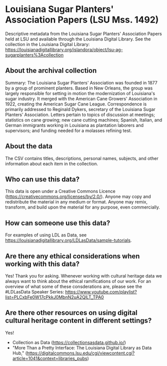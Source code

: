 # Louisiana Sugar Planters' Association Papers (LSU Mss. 1492)
Descriptive metadata from the Louisiana Sugar Planters' Association Papers held at LSU and available through the Louisiana Digital Library. See the collection in the Louisiana Digital Library: https://louisianadigitallibrary.org/islandora/object/lsu-ag-sugarplanters%3Acollection

## About the archival collection
Summary: The Louisiana Sugar Planters' Association was founded in 1877 by a group of prominent planters. Based in New Orleans, the group was largely responsible for setting in motion the modernization of Louisiana's sugar industry. It merged with the American Cane Growers' Association in 1922, creating the American Sugar Cane League. Correspondence is primarily addressed to Reginald Dykers, secretary of the Louisiana Sugar Planters’ Association. Letters pertain to topics of discussion at meetings; statistics on cane growing; new cane cutting machines; Spanish, Italian, and German immigrants working in Louisiana as plantation laborers and supervisors; and funding needed for a molasses refining test.

## About the data 
The CSV contains titles, descriptions, personal names, subjects, and other information about each item in the collection. 

## Who can use this data? 
This data is open under a Creative Commons Licence (https://creativecommons.org/licenses/by/2.0/). Anyone may copy and redistribute the material in any medium or format. Anyone may remix, transform, and build upon the material for any purpose, even commercially.

## How can someone use this data?
For examples of using LDL as Data, see https://louisianadigitallibrary.org/LDLasData/sample-tutorials.

## Are there any ethical considerations when working with this data?
Yes! Thank you for asking. Whenever working with cultural heritage data we always want to think about the ethical ramifications of our work. For an overview of what some of these consderations are, please see the #LDLasData Speaker Series: https://www.youtube.com/playlist?list=PLCxbFe0W17cPkkJ0MbnN2uA2QlLT_TPA0

## Are there other resources on using digital cultural heritage content in different settings?
Yes!  
- Collection as Data (https://collectionsasdata.github.io/) 
- "More Than a Pretty Interface: The Louisiana Digital Library as Data Hub," (https://digitalcommons.lsu.edu/cgi/viewcontent.cgi?article=1041&context=libraries_pubs) 
